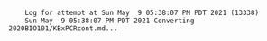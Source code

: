         Log for attempt at Sun May  9 05:38:07 PM PDT 2021 (13338)
        Sun May  9 05:38:07 PM PDT 2021 Converting 2020BIO101/KBxPCRcont.md...
